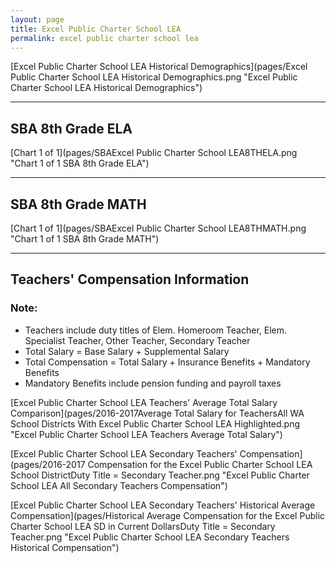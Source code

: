 ```yaml
---
layout: page
title: Excel Public Charter School LEA
permalink: excel public charter school lea
---
```



[Excel Public Charter School LEA Historical Demographics](pages/Excel Public Charter School LEA Historical Demographics.png "Excel Public Charter School LEA Historical Demographics")

___

## SBA 8th Grade ELA

[Chart 1 of 1](pages/SBAExcel Public Charter School LEA8THELA.png "Chart 1 of 1 SBA 8th Grade ELA")


___

## SBA 8th Grade MATH

[Chart 1 of 1](pages/SBAExcel Public Charter School LEA8THMATH.png "Chart 1 of 1 SBA 8th Grade MATH")


___

## Teachers' Compensation Information
### Note:
- Teachers include duty titles of Elem. Homeroom Teacher, Elem. Specialist Teacher, Other Teacher, Secondary Teacher
- Total Salary = Base Salary + Supplemental Salary
- Total Compensation = Total Salary + Insurance Benefits + Mandatory Benefits
- Mandatory Benefits include pension funding and payroll taxes

[Excel Public Charter School LEA Teachers' Average Total Salary Comparison](pages/2016-2017Average Total Salary for TeachersAll WA School Districts With Excel Public Charter School LEA Highlighted.png "Excel Public Charter School LEA Teachers Average Total Salary")

[Excel Public Charter School LEA Secondary Teachers' Compensation](pages/2016-2017 Compensation for the Excel Public Charter School LEA School DistrictDuty Title = Secondary Teacher.png "Excel Public Charter School LEA All Secondary Teachers Compensation")

[Excel Public Charter School LEA Secondary Teachers' Historical Average Compensation](pages/Historical Average Compensation for the Excel Public Charter School LEA SD in Current DollarsDuty Title = Secondary Teacher.png "Excel Public Charter School LEA Secondary Teachers Historical Compensation")

